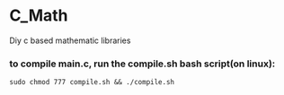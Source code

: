 # C_Math
Diy c based mathematic libraries
  
### to compile main.c, run the compile.sh bash script(on linux):
    sudo chmod 777 compile.sh && ./compile.sh
